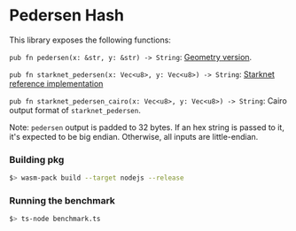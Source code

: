 # Pedersen Hash

This library exposes the following functions:

`pub fn pedersen(x: &str, y: &str) -> String`: [Geometry version](https://github.com/geometryresearch/starknet-signatures/blob/722c5987cb96aee80f230a97fed685194c97b7db/packages/prover/src/pedersen.rs).

`pub fn starknet_pedersen(x: Vec<u8>, y: Vec<u8>) -> String`: [Starknet reference implementation](https://github.com/xJonathanLEI/starknet-rs/blob/89a724f00ba6000120b17f68f6da0b4c982eea2f/starknet-crypto/src/pedersen_hash.rs#L19)

`pub fn starknet_pedersen_cairo(x: Vec<u8>, y: Vec<u8>) -> String`: Cairo output format of `starknet_pedersen`.

Note: `pedersen` output is padded to 32 bytes. If an hex string is passed to it, it's expected to be big endian. Otherwise, all inputs are little-endian.

### Building pkg

```sh
$> wasm-pack build --target nodejs --release
```

### Running the benchmark

```sh
$> ts-node benchmark.ts
```
